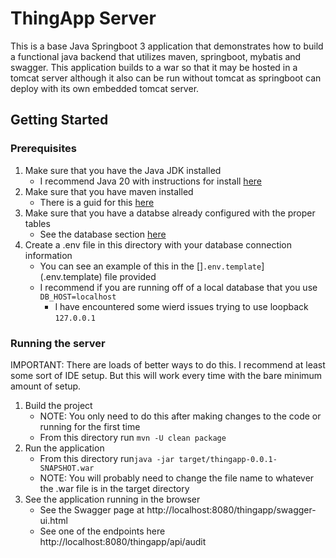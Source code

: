 # ThingApp Server
This is a base Java Springboot 3 application that demonstrates how to build a functional java backend that utilizes maven, springboot, mybatis and swagger. This application builds to a war so that it may be hosted in a tomcat server although it also can be run without tomcat as springboot can deploy with its own embedded tomcat server.

## Getting Started

### Prerequisites
1. Make sure that you have the Java JDK installed
     - I recommend Java 20 with instructions for install [here](https://docs.oracle.com/en/java/javase/20/install/)
2. Make sure that you have maven installed
     - There is a guid for this [here](https://www.baeldung.com/install-maven-on-windows-linux-mac)
3. Make sure that you have a databse already configured with the proper tables
     - See the database section [here](../../database/README.md)
4. Create a .env file in this directory with your database connection information
     - You can see an example of this in the []`.env.template`](.env.template) file provided
     - I recommend if you are running off of a local database that you use `DB_HOST=localhost`
          - I have encountered some wierd issues trying to use loopback `127.0.0.1`

### Running the server
IMPORTANT: There are loads of better ways to do this. I recommend at least some sort of IDE setup. But this will work every time with the bare minimum amount of setup.

1. Build the project
     - NOTE: You only need to do this after making changes to the code or running for the first time
     - From this directory run `mvn -U clean package`
2. Run the application
     - From this directory run`java -jar target/thingapp-0.0.1-SNAPSHOT.war`
     - NOTE: You will probably need to change the file name to whatever the .war file is in the target directory
3. See the application running in the browser
     - See the Swagger page at http://localhost:8080/thingapp/swagger-ui.html
     - See one of the endpoints here http://localhost:8080/thingapp/api/audit